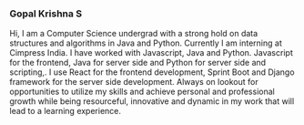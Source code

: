 ### Gopal Krishna S
Hi, I am a Computer Science undergrad with a strong hold on data structures and algorithms in Java and Python. Currently I am interning at Cimpress India. I have worked with Javascript, Java and Python. Javascript for the frontend, Java for server side and Python for server side and scripting,. I use React for the frontend development, Sprint Boot and Django framework for the server side development. Always on lookout for opportunities to utilize my skills and achieve personal and professional growth while being resourceful, innovative and dynamic in my work that will lead to a learning experience.
